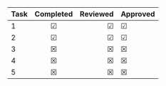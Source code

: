 | Task      | Completed         | Reviewed | Approved
| ------------- |:-------------:| -----:| ------ 
| 1 | 			&#x2611; | &#x2611; | &#x2611; |
| 2 | 			&#x2611; | &#x2611; | &#x2611; |
| 3 | 			&#x2612; | &#x2612; | &#x2612; |
| 4 | 			&#x2612; | &#x2612; | &#x2612; |
| 5 | 			&#x2612; | &#x2612; | &#x2612; |


